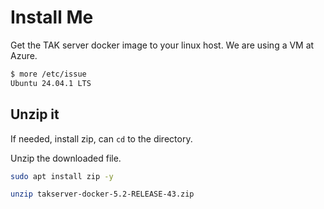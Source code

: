 # Install  Me

Get the TAK server docker image to your linux host. We are using a VM at Azure.

```sh
$ more /etc/issue
Ubuntu 24.04.1 LTS 
```

## Unzip it

If needed, install zip, can `cd` to the directory.

Unzip the downloaded file.

```sh
sudo apt install zip -y

unzip takserver-docker-5.2-RELEASE-43.zip
```
